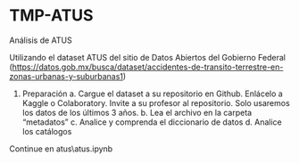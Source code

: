# TMP-ATUS
Análisis de ATUS

Utilizando el dataset ATUS del sitio de Datos Abiertos del Gobierno Federal  (https://datos.gob.mx/busca/dataset/accidentes-de-transito-terrestre-en-zonas-urbanas-y-suburbanas1) 
1.	Preparación
a.	Cargue el dataset a su repositorio en Github. Enlácelo a Kaggle o Colaboratory. Invite a su profesor al repositorio. Solo usaremos los datos de los últimos 3 años.
b.	Lea el archivo en la carpeta “metadatos” 
c.	Analice y comprenda el diccionario de datos
d.	Analice los catálogos

Continue en atus\atus.ipynb

